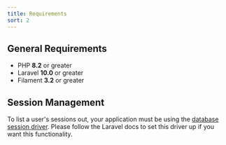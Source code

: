 ```yaml
---
title: Requirements
sort: 2
---
```


## General Requirements

-   PHP **8.2** or greater
-   Laravel **10.0** or greater
-   Filament **3.2** or greater

## Session Management

To list a user's sessions out, your application must be using the [database session driver](https://laravel.com/docs/10.x/session#database). Please follow the Laravel docs to set this driver up if you want this functionality.
